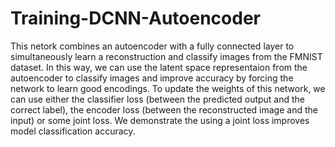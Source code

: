 # Training-DCNN-Autoencoder


This netork combines an autoencoder with a fully connected layer to simultaneously learn a reconstruction and classify images from the FMNIST dataset. In this way, we can use the latent space representaion from the autoencoder to classify images and improve accuracy by forcing the network to learn good encodings. To update the weights of this network, we can use either the classifier loss (between the predicted output and the correct label), the encoder loss (between the reconstructed image and the input) or some joint loss. We demonstrate the using a joint loss improves model classification accuracy.